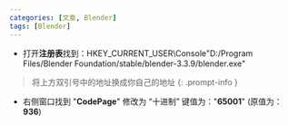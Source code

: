 ```yaml
---
categories: [文章, Blender]
tags: [Blender]
---
```

* 打开**注册表**找到：HKEY_CURRENT_USER\Console\"D:/Program Files/Blender Foundation/stable/blender-3.3.9/blender.exe"

> 将上方双引号中的地址换成你自己的地址
{: .prompt-info }

* 右侧窗口找到 "**CodePage**" 修改为 “十进制” 键值为："**65001**" (原值为：**936**)
